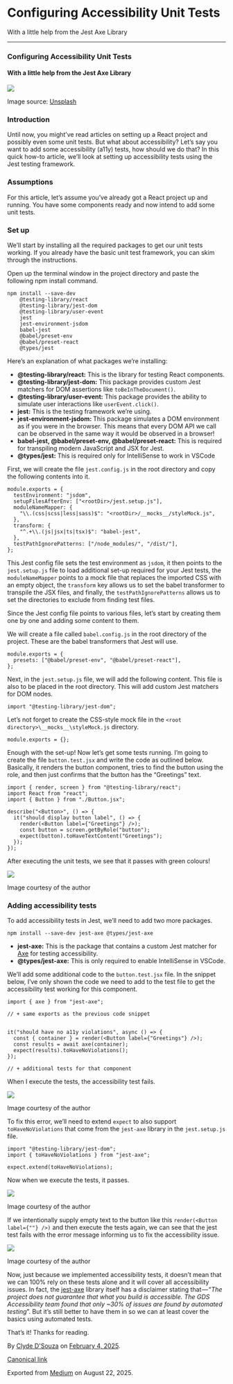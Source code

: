 # Configuring Accessibility Unit Tests

With a little help from the Jest Axe Library

***

### Configuring Accessibility Unit Tests

#### With a little help from the Jest Axe Library

![](https://cdn-images-1.medium.com/max/800/1*mIadsMu1cqsi1h7bIgwKsg.jpeg)

Image source: [Unsplash](https://unsplash.com/photos/person-holding-black-plastic-case-HE1zW44Zm_Y)

### Introduction

Until now, you might’ve read articles on setting up a React project and possibly even some unit tests. But what about accessibility? Let’s say you want to add some accessibility (a11y) tests, how should we do that? In this quick how-to article, we’ll look at setting up accessibility tests using the Jest testing framework.

### Assumptions

For this article, let’s assume you’ve already got a React project up and running. You have some components ready and now intend to add some unit tests.

### Set up

We’ll start by installing all the required packages to get our unit tests working. If you already have the basic unit test framework, you can skim through the instructions.

Open up the terminal window in the project directory and paste the following npm install command.

```
npm install --save-dev 
    @testing-library/react 
    @testing-library/jest-dom
    @testing-library/user-event 
    jest 
    jest-environment-jsdom 
    babel-jest    
    @babel/preset-env 
    @babel/preset-react
    @types/jest  
```

Here’s an explanation of what packages we’re installing:

* **@testing-library/react:** This is the library for testing React components.
* **@testing-library/jest-dom:** This package provides custom Jest matchers for DOM assertions like `toBeInTheDocument()`.
* **@testing-library/user-event:** This package provides the ability to simulate user interactions like `userEvent.click()`.
* **jest:** This is the testing framework we’re using.
* **jest-environment-jsdom:&#x20;**&#x54;his package simulates a DOM environment as if you were in the browser. This means that every DOM API we call can be observed in the same way it would be observed in a browser!
* **babel-jest, @babel/preset-env, @babel/preset-react:** This is required for transpiling modern JavaScript and JSX for Jest.
* **@types/jest:** This is required only for IntelliSense to work in VSCode

First, we will create the file `jest.config.js` in the root directory and copy the following contents into it.

```
module.exports = {
  testEnvironment: "jsdom",
  setupFilesAfterEnv: ["<rootDir>/jest.setup.js"],
  moduleNameMapper: {
    "\\.(css|scss|less|sass)$": "<rootDir>/__mocks__/styleMock.js",
  },
  transform: {
    "^.+\\.(js|jsx|ts|tsx)$": "babel-jest",
  },
  testPathIgnorePatterns: ["/node_modules/", "/dist/"],
};
```

This Jest config file sets the test environment as `jsdom`, it then points to the `jest.setup.js` file to load additional set-up required for your Jest tests, the `moduleNameMapper` points to a mock file that replaces the imported CSS with an empty object, the `transform` key allows us to set the babel transformer to transpile the JSX files, and finally, the `testPathIgnorePatterns` allows us to set the directories to exclude from finding test files.

Since the Jest config file points to various files, let’s start by creating them one by one and adding some content to them.

We will create a file called `babel.config.js` in the root directory of the project. These are the babel transformers that Jest will use.

```
module.exports = {
  presets: ["@babel/preset-env", "@babel/preset-react"],
};
```

Next, in the `jest.setup.js` file, we will add the following content. This file is also to be placed in the root directory. This will add custom Jest matchers for DOM nodes.

```
import "@testing-library/jest-dom"; 
```

Let’s not forget to create the CSS-style mock file in the `<root directory>\__mocks__\styleMock.js` directory.

```
module.exports = {};
```

Enough with the set-up! Now let’s get some tests running. I’m going to create the file `button.test.jsx` and write the code as outlined below. Basically, it renders the button component, tries to find the button using the role, and then just confirms that the button has the “Greetings” text.

```
import { render, screen } from "@testing-library/react";
import React from "react";
import { Button } from "./Button.jsx";

describe("<Button>", () => {
  it("should display button label", () => {
    render(<Button label={"Greetings"} />);
    const button = screen.getByRole("button");
    expect(button).toHaveTextContent("Greetings");
  });
});
```

After executing the unit tests, we see that it passes with green colours!

![](https://cdn-images-1.medium.com/max/800/1*hhUYzQt9XKjrd-vrY3KdOg.png)

Image courtesy of the author

### Adding accessibility tests

To add accessibility tests in Jest, we’ll need to add two more packages.

```
npm install --save-dev jest-axe @types/jest-axe
```

* **jest-axe:** This is the package that contains a custom Jest matcher for [Axe](https://github.com/dequelabs/axe-core) for testing accessibility.
* **@types/jest-axe:** This is only required to enable IntelliSense in VSCode.

We’ll add some additional code to the `button.test.jsx` file. In the snippet below, I’ve only shown the code we need to add to the test file to get the accessibility test working for this component.

```
import { axe } from "jest-axe";

// + same exports as the previous code snippet


it("should have no a11y violations", async () => {
  const { container } = render(<Button label={"Greetings"} />);
  const results = await axe(container);
  expect(results).toHaveNoViolations();
});

// + additional tests for that component
```

When I execute the tests, the accessibility test fails.

![](https://cdn-images-1.medium.com/max/800/1*Dc_qzFMLJ3C34JZpYJezyw.png)

Image courtesy of the author

To fix this error, we’ll need to extend `expect` to also support `toHaveNoViolations` that come from the `jest-axe` library in the `jest.setup.js` file.

```
import "@testing-library/jest-dom";
import { toHaveNoViolations } from "jest-axe";

expect.extend(toHaveNoViolations);
```

Now when we execute the tests, it passes.

![](https://cdn-images-1.medium.com/max/800/1*R8GDlVkJaKhXCtGCD7_NRw.png)

Image courtesy of the author

If we intentionally supply empty text to the button like this `render(<Button label={""} />)` and then execute the tests again, we can see that the jest test fails with the error message informing us to fix the accessibility issue.

![](https://cdn-images-1.medium.com/max/800/1*WmZu0E7Qbqw2e2MmS7sj7g.png)

Image courtesy of the author

Now, just because we implemented accessibility tests, it doesn’t mean that we can 100% rely on these tests alone and it will cover all accessibility issues. In fact, the [jest-axe](https://www.npmjs.com/package/jest-axe) library itself has a disclaimer stating that — “*The project does not guarantee that what you build is accessible. The GDS Accessibility team found that only \~30% of issues are found by automated testing*”. But it’s still better to have them in so we can at least cover the basics using automated tests.

That’s it! Thanks for reading.

By [Clyde D'Souza](https://medium.com/@clydedz) on [February 4, 2025](https://medium.com/p/15846edb0366).

[Canonical link](https://medium.com/@clydedz/configuring-accessibility-unit-tests-15846edb0366)

Exported from [Medium](https://medium.com) on August 22, 2025.
